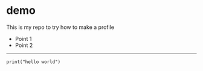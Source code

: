 # demo
This is my repo to try how to make a profile

- Point 1
- Point 2

___

```
print("hello world")
```
